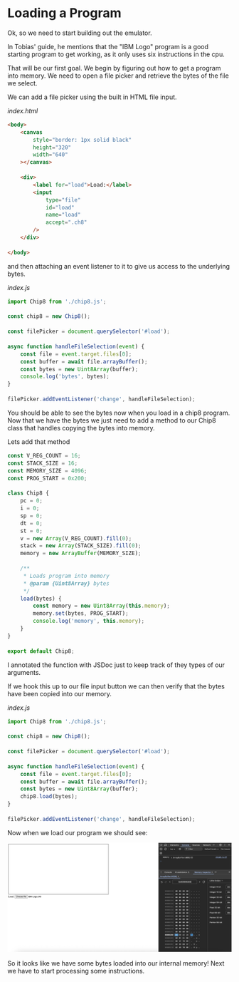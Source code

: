# Loading a Program

Ok, so we need to start building out the emulator. 

In Tobias' guide, he mentions that the "IBM Logo" program is a good starting program to get working, as it only uses six instructions in the cpu. 

That will be our first goal. We begin by figuring out how to get a program into memory. We need to open a file picker and retrieve the bytes of the file we select. 

We can add a file picker using the built in HTML file input.

*index.html*
```html
<body>
    <canvas
        style="border: 1px solid black"
        height="320"
        width="640"
    ></canvas>

    <div>
        <label for="load">Load:</label>
        <input
            type="file"
            id="load"
            name="load"
            accept=".ch8"
        />
    </div>

</body>
```

and then attaching an event listener to it to give us access to the underlying bytes.

*index.js*
```javascript
import Chip8 from './chip8.js';

const chip8 = new Chip8();

const filePicker = document.querySelector('#load');

async function handleFileSelection(event) {
    const file = event.target.files[0];
    const buffer = await file.arrayBuffer();
    const bytes = new Uint8Array(buffer);
    console.log('bytes', bytes);
}

filePicker.addEventListener('change', handleFileSelection);
```

You should be able to see the bytes now when you load in a chip8 program. Now that we have the bytes we just need to add a method to our Chip8 class that handles copying the bytes into memory. 

Lets add that method

```javascript
const V_REG_COUNT = 16;
const STACK_SIZE = 16;
const MEMORY_SIZE = 4096;
const PROG_START = 0x200;

class Chip8 {
    pc = 0;
    i = 0;
    sp = 0;
    dt = 0;
    st = 0;
    v = new Array(V_REG_COUNT).fill(0);
    stack = new Array(STACK_SIZE).fill(0);
    memory = new ArrayBuffer(MEMORY_SIZE);

    /**
     * Loads program into memory
     * @param {Uint8Array} bytes 
     */
    load(bytes) {
        const memory = new Uint8Array(this.memory);
        memory.set(bytes, PROG_START);
        console.log('memory', this.memory);
    }
}

export default Chip8;
```

I annotated the function with JSDoc just to keep track of they types of our arguments. 

If we hook this up to our file input button we can then verify that the bytes have been copied into our memory. 

*index.js*
```javascript
import Chip8 from './chip8.js';

const chip8 = new Chip8();

const filePicker = document.querySelector('#load');

async function handleFileSelection(event) {
    const file = event.target.files[0];
    const buffer = await file.arrayBuffer();
    const bytes = new Uint8Array(buffer);
    chip8.load(bytes);
}

filePicker.addEventListener('change', handleFileSelection);
```

Now when we load our program we should see:

![Memory in the console.](./images/loading-a-program/console-memory.png "Memory in the console.")

So it looks like we have some bytes loaded into our internal memory! Next we have to start processing some instructions.